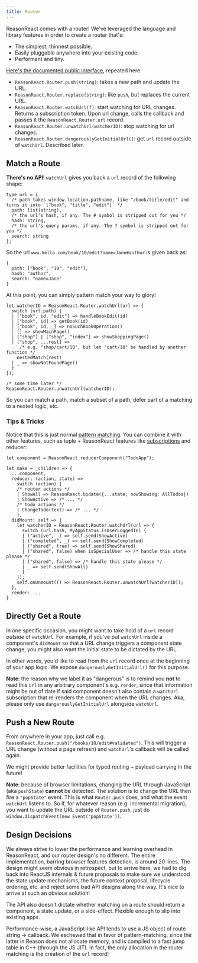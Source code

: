 ```yaml
---
title: Router
---
```


ReasonReact comes with a router! We've leveraged the language and library features in order to create a router that's:

- The simplest, thinnest possible.
- Easily pluggable anywhere into your existing code.
- Performant and tiny.

[Here's the documented public interface](https://github.com/reasonml/reason-react/blob/9e9e40ea4c7e8d55e56cba47a4d0188c26d0791e/src/ReasonReact.rei#L248-L276), repeated here:

- `ReasonReact.Router.push(string)`: takes a new path and update the URL.
- `ReasonReact.Router.replace(string)`: like `push`, but replaces the current URL.
- `ReasonReact.Router.watchUrl(f)`: start watching for URL changes. Returns a subscription token. Upon url change, calls the callback and passes it the `ReasonReact.Router.url` record.
- `ReasonReact.Router.unwatchUrl(watcherID)`: stop watching for url changes.
- `ReasonReact.Router.dangerouslyGetInitialUrl()`: get `url` record outside of `watchUrl`. Described later.

## Match a Route

**There's no API**! `watchUrl` gives you back a `url` record of the following shape:

```reason
type url = {
  /* path takes window.location.pathname, like "/book/title/edit" and turns it into `["book", "title", "edit"]` */
  path: list(string),
  /* the url's hash, if any. The # symbol is stripped out for you */
  hash: string,
  /* the url's query params, if any. The ? symbol is stripped out for you */
  search: string
};
```

So the url `www.hello.com/book/10/edit?name=Jane#author` is given back as:

```reason
{
  path: ["book", "10", "edit"],
  hash: "author",
  search: "name=Jane"
}
```

At this point, you can simply pattern match your way to glory!

```reason
let watcherID = ReasonReact.Router.watchUrl(url => {
  switch (url.path) {
  | ["book", id, "edit"] => handleBookEdit(id)
  | ["book", id] => getBook(id)
  | ["book", id, _] => noSuchBookOperation()
  | [] => showMainPage()
  | ["shop"] | ["shop", "index"] => showShoppingPage()
  | ["shop", ...rest] =>
     /* e.g. "shop/cart/10", but let "cart/10" be handled by another function */
    nestedMatch(rest)
  | _ => showNotFoundPage()
  }
});

/* some time later */
ReasonReact.Router.unwatchUrl(watcherID);
```

So you can match a path, match a subset of a path, defer part of a matching to a nested logic, etc.

### Tips & Tricks

Notice that this is just normal [pattern matching](https://reasonml.github.io/docs/en/pattern-matching.html). You can combine it with other features, such as tuple + ReasonReact features like [subscriptions](subscriptions-helper.md) and reducer:

```reason
let component = ReasonReact.reducerComponent("TodoApp");

let make = _children => {
  ...component,
  reducer: (action, state) =>
    switch (action) {
    /* router actions */
    | ShowAll => ReasonReact.Update({...state, nowShowing: AllTodos})
    | ShowActive => /* ... */
    /* todo actions */
    | ChangeTodo(text) => /* ... */
    },
  didMount: self => {
    let watcherID = ReasonReact.Router.watchUrl(url => {
      switch (url.hash, MyAppStatus.isUserLoggedIn) {
      | ("active", _) => self.send(ShowActive)
      | ("completed", _) => self.send(ShowCompleted)
      | ("shared", true) => self.send(ShowShared)
      | ("shared", false) when isSpecialUser => /* handle this state please */
      | ("shared", false) => /* handle this state please */
      | _ => self.send(ShowAll)
      }
    });
    self.onUnmount(() => ReasonReact.Router.unwatchUrl(watcherID));
  },
  render: ...
}
```

## Directly Get a Route

In one specific occasion, you might want to take hold of a `url` record _outside_ of `watchUrl`. For example, if you've put `watchUrl` inside a component's `didMount` so that a URL change triggers a component state change, you might also want the initial state to be dictated by the URL.

In other words, you'd like to read from the `url` record once at the beginning of your app logic. We expose `dangerouslyGetInitialUrl()` for this purpose.

**Note**: the reason why we label it as "dangerous" is to remind you **not** to read this `url` in any arbitrary component's e.g. `render`, since that information might be out of date if said component doesn't also contain a `watchUrl` subscription that re-renders the component when the URL changes. Aka, please only use `dangerouslyGetInitialUrl` alongside `watchUrl`.

## Push a New Route

From anywhere in your app, just call e.g. `ReasonReact.Router.push("/books/10/edit#validated")`. This will trigger a URL change (without a page refresh) and `watchUrl`'s callback will be called again.

We might provide better facilities for typed routing + payload carrying in the future!

**Note**: because of browser limitations, changing the URL through JavaScript (aka `pushState`) **cannot** be detected. The solution is to change the URL then fire a `"popState"` event. This is what `Router.push` does, and what the event `watchUrl` listens to. So if, for whatever reason (e.g. incremental migration), you want to update the URL outside of `Router.push`, just do `window.dispatchEvent(new Event('popState'))`.

## Design Decisions

We always strive to lower the performance and learning overhead in ReasonReact, and our router design's no different. The entire implementation, barring browser features detection, is around 20 lines. The design might seem obvious in retrospect, but to arrive here, we had to dig back into ReactJS internals & future proposals to make sure we understood the state update mechanisms, the future context proposal, lifecycle ordering, etc. and reject some bad API designs along the way. It's nice to arrive at such an obvious solution!

The API also doesn't dictate whether matching on a route should return a component, a state update, or a side-effect. Flexible enough to slip into existing apps.

Performance-wise, a JavaScript-like API tends to use a JS object of route string -> callback. We eschewed that in favor of pattern-matching, since the latter in Reason does not allocate memory, and is compiled to a fast jump table in C++ (through the JS JIT). In fact, the only allocation in the router matching is the creation of the `url` record!
